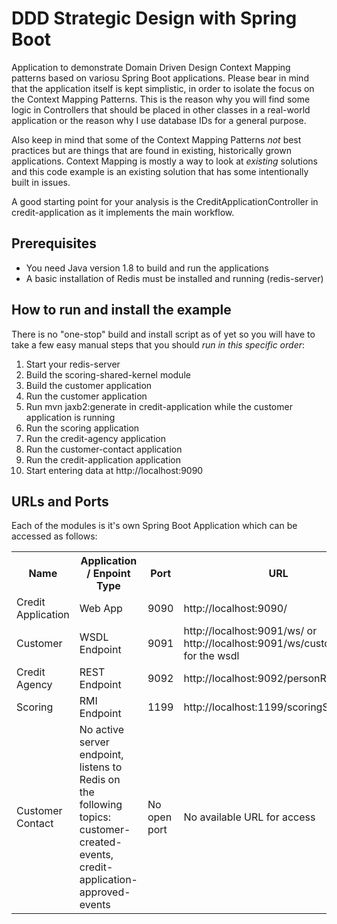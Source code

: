 # DDD Strategic Design with Spring Boot
Application to demonstrate Domain Driven Design Context Mapping patterns based on variosu Spring Boot applications.
Please bear in mind that the application itself is kept simplistic, in order to isolate the focus on the Context Mapping
Patterns. This is the reason why you will find some logic in Controllers that should be placed in other classes in a real-world
application or the reason why I use database IDs for a general purpose.

Also keep in mind that some of the Context Mapping Patterns _not_ best practices but are things that are found in existing, historically grown applications. Context Mapping is mostly a way to look at _existing_ solutions and this code example is an existing solution that has some intentionally built in issues.

A good starting point for your analysis is the CreditApplicationController in credit-application as it implements the
main workflow.


## Prerequisites
- You need Java version 1.8 to build and run the applications
- A basic installation of Redis must be installed and running (redis-server)

## How to run and install the example

There is no "one-stop" build and install script as of yet so you will have to take a few easy manual steps that you should
*run in this specific order*:

1. Start your redis-server
2. Build the scoring-shared-kernel module
3. Build the customer application
4. Run the customer application
5. Run mvn jaxb2:generate in credit-application while the customer application is running
6. Run the scoring application
7. Run the credit-agency application
8. Run the customer-contact application
9. Run the credit-application application
10. Start entering data at http://localhost:9090

## URLs and Ports
Each of the modules is it's own Spring Boot Application which can be accessed as follows:

<table>
    <tr>
        <th>Name</th>
        <th>Application / Enpoint Type</th>
        <th>Port</th>
        <th>URL</th>
    </tr>
    <tr>
        <td>Credit Application</td>
        <td>Web App</td>
        <td>9090</td>
        <td>http://localhost:9090/</td>
    </tr>
    <tr>
        <td>Customer</td>
        <td>WSDL Endpoint</td>
        <td>9091</td>
        <td>http://localhost:9091/ws/ or http://localhost:9091/ws/customer.wsdl for the wsdl</td>
    </tr>
    <tr>
        <td>Credit Agency</td>
        <td>REST Endpoint</td>
        <td>9092</td>
        <td>http://localhost:9092/personRating</td>
    </tr>
    <tr>
        <td>Scoring</td>
        <td>RMI Endpoint</td>
        <td>1199</td>
        <td>http://localhost:1199/scoringService</td>
    </tr>
    <tr>
        <td>Customer Contact</td>
        <td>No active server endpoint, listens to Redis on the following topics: customer-created-events, credit-application-approved-events</td>
        <td>No open port</td>
        <td>No available URL for access</td>
    </tr>
</table>

